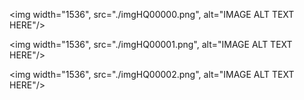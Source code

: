 <img width="1536", src="./imgHQ00000.png", alt="IMAGE ALT TEXT HERE"/>

<img width="1536", src="./imgHQ00001.png", alt="IMAGE ALT TEXT HERE"/>

<img width="1536", src="./imgHQ00002.png", alt="IMAGE ALT TEXT HERE"/>
